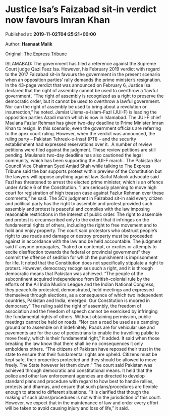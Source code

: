 
# Justice Isa’s Faizabad sit-in verdict now favours Imran Khan

Published at: **2019-11-02T04:25:21+00:00**

Author: **Hasnaat Malik**

Original: [The Express Tribune](https://tribune.com.pk/story/2091956/1-justice-isas-verdict-now-favours-imran-khan/)

ISLAMABAD: The government has filed a reference against the Supreme Court judge Qazi Faez Isa. However, his February 2019 verdict with regard to the 2017 Faizabad sit-in favours the government in the present scenario when an opposition parties’ rally demands the prime minister’s resignation.
In the 43-page verdict that was announced on February 6, Justice Isa declared that the right of assembly cannot be used to overthrow a ‘lawful government’.
“The right of assembly is recognized as a right to preserve the democratic order, but it cannot be used to overthrow a lawful government. Nor can the right of assembly be used to bring about a revolution or insurrection,” he noted.
Jamiat Ulema-e-Islam-Fazl (JUI-F) is leading the opposition parties Azadi march which is now in Islamabad. The JUI-F chief Maulana Fazlur Rehman has given two-day deadline to Prime Minister Imran Khan to resign. In this scenario, even the government officials are referring to the apex court ruling.
However, when the verdict was announced, the ruling party – Pakistan Tehreek-e-Insaf (PTI) – and the security establishment had expressed reservations over it.  A number of review petitions were filed against the judgment. These review petitions are still pending.
Maulana’s two-day deadline has also cautioned the legal community, which has been supporting the JUI-F march.  The Pakistan Bar Council Vice Chairman Syed Amjad Shah while talking to The Express Tribune said the bar supports protest within preview of the Constitution but the lawyers will oppose anything against law.
Saiful Malook advocate said Fazl has threatened to arrest the elected prime minister, which is an offence under Article 6 of the Constitution. “I am seriously planning to move high court for registration of high treason case against Fazlur Rehman over these comments,” he said.
The SC’s judgment in Faizabad sit-in said every citizen and political party has the right to assemble and protest provided such assembly and protest is peaceful and complies with the law imposing reasonable restrictions in the interest of public order.
The right to assemble and protest is circumscribed only to the extent that it infringes on the fundamental rights of others, including the right to free movement and to hold and enjoy property.
The court said protestors who obstruct people’s right to use roads and damage or destroy property must be proceeded against in accordance with the law and be held accountable.
The judgment said if anyone propagates, “hatred or contempt, or excites or attempts to excite disaffection towards the federal or provincial government” they commit the offence of sedition for which the punishment is imprisonment for life.
It noted that the Constitution does not specifically stipulate a right to protest. However, democracy recognises such a right, and it is through democratic means that Pakistan was achieved.
“The people of the subcontinent acquired independence from British-colonial rule by the efforts of the All India Muslim League and the Indian National Congress; they peacefully protested, demonstrated, held meetings and expressed themselves through elections, as a consequence of which two independent countries, Pakistan and India, emerged. Our Constitution is moored in democracy”
The ruling said the right of assembly, the freedom of association and the freedom of speech cannot be exercised by infringing the fundamental rights of others. Without obtaining permission, public meetings cannot be held on roads.
“Nor can a road be used as a camping ground or to assemble on it indefinitely. Roads are for vehicular use and pavements are for the use of pedestrians to enable the travelling public to move freely, which is their fundamental right,” it added.
It said when those breaking the law know that there shall be no consequences it only emboldens others.
“The citizens of Pakistan have reposed their trust in the state to ensure that their fundamental rights are upheld. Citizens must be kept safe, their properties protected and they should be allowed to move freely. The State however let them down.”
The court said Pakistan was achieved through democratic and constitutional means.
It held that the police and other law enforcement agencies are directed to develop standard plans and procedure with regard to how best to handle rallies, protests and dharnas, and ensure that such plans/procedures are flexible enough to attend to different situations.
“It is clarified that though the making of such plans/procedures is not within the jurisdiction of this court. However, we expect that in the maintenance of law and order every effort will be taken to avoid causing injury and loss of life,” it said.
 
